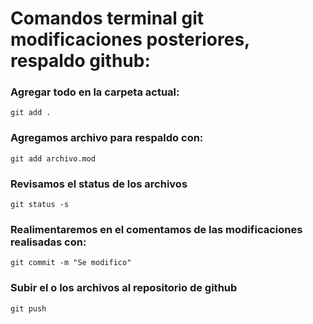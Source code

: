 # Comandos terminal git modificaciones posteriores, respaldo github:

### Agregar todo en la carpeta actual:
   
    git add .

### Agregamos archivo para respaldo con:
    
    git add archivo.mod

### Revisamos el status de los archivos
    
    git status -s

### Realimentaremos en el comentamos de las modificaciones realisadas con:
    
    git commit -m "Se modifico"

### Subir el o los archivos al repositorio de github
    
    git push